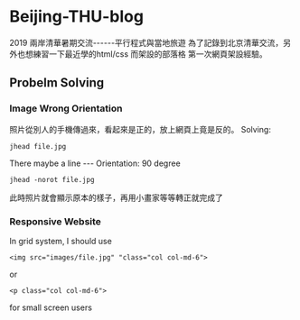 # Beijing-THU-blog
2019 兩岸清華暑期交流------平行程式與當地旅遊
為了記錄到北京清華交流，另外也想練習一下最近學的html/css 而架設的部落格
第一次網頁架設經驗。
## Probelm Solving
### Image Wrong Orientation
照片從別人的手機傳過來，看起來是正的，放上網頁上竟是反的。
Solving:
```
jhead file.jpg
```
There maybe a line --- Orientation: 90 degree
```
jhead -norot file.jpg
```
此時照片就會顯示原本的樣子，再用小畫家等等轉正就完成了
### Responsive Website 
In grid system, I should use 
```
<img src="images/file.jpg" "class="col col-md-6">
```
or
```
<p class="col col-md-6">
```
for small screen users
